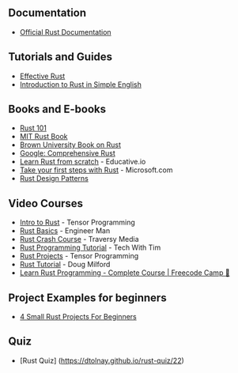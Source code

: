 ## Documentation
- [Official Rust Documentation](https://www.rust-lang.org/learn)

## Tutorials and Guides
- [Effective Rust](lurklurk.org/effective-rust/)
- [Introduction to Rust in Simple English](https://ezesunday.com/blog/introducing-rust-in-simple-english/)

## Books and E-books
- [Rust 101](https://101-rs.tweede.golf/)
- [MIT Rust Book](https://web.mit.edu/rust-lang_v1.25/arch/amd64_ubuntu1404/share/doc/rust/html/book/second-edition/index.html)
- [Brown University Book on Rust](https://rust-book.cs.brown.edu/ch03-03-how-functions-work.html)
- [Google: Comprehensive Rust](https://google.github.io/comprehensive-rust/)
- [Learn Rust from scratch](https://www.educative.io/courses/learn-rust-from-scratch) - Educative.io
- [Take your first steps with Rust](https://learn.microsoft.com/en-us/training/paths/rust-first-steps/) - Microsoft.com
- [Rust Design Patterns](
https://www.manning.com/books/rust-design-patterns)
## Video Courses
- [Intro to Rust](https://www.youtube.com/playlist?list=PLJbE2Yu2zumDF6BX6_RdPisRVHgzV02NW) - Tensor Programming
- [Rust Basics](https://www.youtube.com/playlist?list=PLlcnQQJK8SUjApd95LIcd3K9XXmE-IeCS) - Engineer Man
- [Rust Crash Course](https://www.youtube.com/watch?v=zF34dRivLOw) - Traversy Media
- [Rust Programming Tutorial](https://www.youtube.com/playlist?list=PLzMcBGfZo4-nyLTlSRBvo0zjSnCnqjHYQ) - Tech With Tim
- [Rust Projects](https://www.youtube.com/playlist?list=PLJbE2Yu2zumDD5vy2BuSHvFZU0a6RDmgb) - Tensor Programming
- [Rust Tutorial](https://www.youtube.com/playlist?list=PLLqEtX6ql2EyPAZ1M2_C0GgVd4A-_L4_5) - Doug Milford
- [Learn Rust Programming - Complete Course | Freecode Camp 🦀](https://youtu.be/BpPEoZW5IiY)

## Project Examples for beginners
- [4 Small Rust Projects For Beginners](https://preettheman.medium.com/4-small-rust-projects-for-beginners-444b16bc10be)

## Quiz
- [Rust Quiz] (https://dtolnay.github.io/rust-quiz/22)
